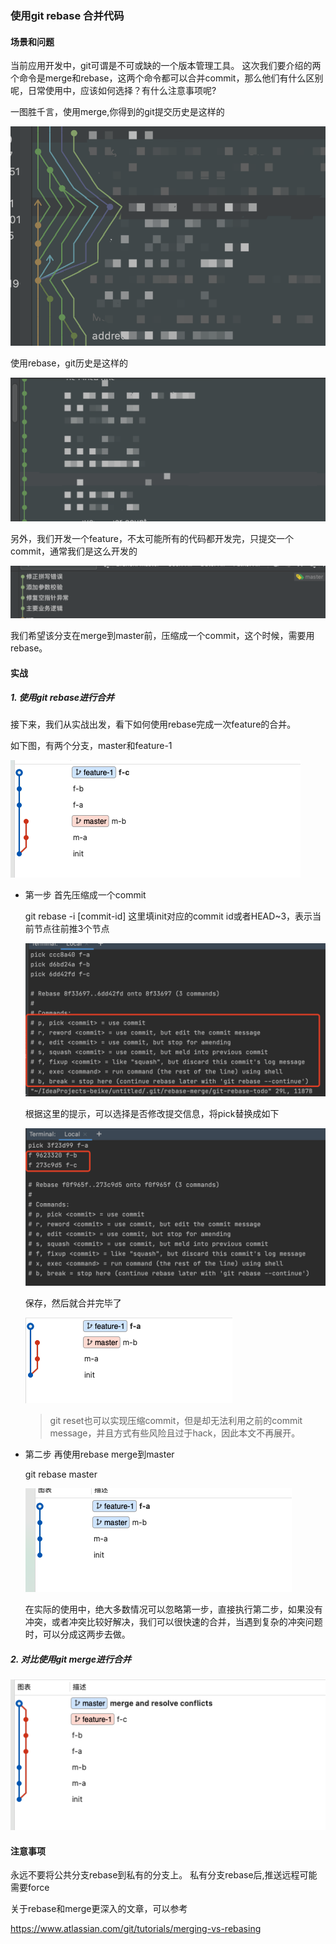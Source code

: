 ### 使用git rebase 合并代码

#### 场景和问题

当前应用开发中，git可谓是不可或缺的一个版本管理工具。
这次我们要介绍的两个命令是merge和rebase，这两个命令都可以合并commit，那么他们有什么区别呢，日常使用中，应该如何选择？有什么注意事项呢?

一图胜千言，使用merge,你得到的git提交历史是这样的

 ![image](images/image-20210902162513737.png)

使用rebase，git历史是这样的

 ![image](images/image-20210902162632656.png)

另外，我们开发一个feature，不太可能所有的代码都开发完，只提交一个commit，通常我们是这么开发的

 ![image](images/image-20210902163653913.png)

我们希望该分支在merge到master前，压缩成一个commit，这个时候，需要用rebase。

#### 实战

##### 1. 使用git rebase进行合并

接下来，我们从实战出发，看下如何使用rebase完成一次feature的合并。

如下图，有两个分支，master和feature-1

 ![image](images/image-20210902165739577.png)

* 第一步   首先压缩成一个commit

  git rebase  -i [commit-id] 这里填init对应的commit id或者HEAD~3，表示当前节点往前推3个节点

  ![image-20210902173539949](images/image-20210902173539949.png)

  根据这里的提示，可以选择是否修改提交信息，将pick替换成如下

  ![image-20210902174514933](images/image-20210902174514933.png)

  保存，然后就合并完毕了

   ![image-20210902174514933](images/image-20210902174650587.png)

  > git reset也可以实现压缩commit，但是却无法利用之前的commit message，并且方式有些风险且过于hack，因此本文不再展开。

* 第二步  再使用rebase merge到master

  git rebase master

   ![image-20210902174514933](images/image-20210902174949529.png)

  在实际的使用中，绝大多数情况可以忽略第一步，直接执行第二步，如果没有冲突，或者冲突比较好解决，我们可以很快速的合并，当遇到复杂的冲突问题时，可以分成这两步去做。

##### 2. 对比使用git merge进行合并

 ![image-20210902174514933](images/image-20210902180435125.png)

#### 注意事项
永远不要将公共分支rebase到私有的分支上。
私有分支rebase后,推送远程可能需要force



关于rebase和merge更深入的文章，可以参考

https://www.atlassian.com/git/tutorials/merging-vs-rebasing

